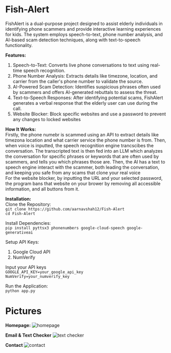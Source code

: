 # Fish-Alert  

FishAlert is a dual-purpose project designed to assist elderly individuals in identifying phone scammers and provide interactive learning experiences for kids. The system employs speech-to-text, phone number analysis, and AI-based scam detection techniques, along with text-to-speech functionality. 

**Features:**  
1. Speech-to-Text: Converts live phone conversations to text using real-time speech recognition.
2. Phone Number Analysis: Extracts details like timezone, location, and carrier from the caller's phone number to validate the source.
3. AI-Powered Scam Detection: Identifies suspicious phrases often used by scammers and offers AI-generated rebuttals to assess the threat.
4. Text-to-Speech Responses: After identifying potential scams, FishAlert generates a verbal response that the elderly user can use during the call.
5. Website Blocker: Block specific websites and use a password to prevent any changes to locked websites

**How It Works:**  
Firstly, the phone numebr is scammed using an API to extract details like timezona location and what carrier service the phone number is from. Then, when voice is inputted, the speech recognition engine trancscibes the conversation. The transcripted text is then fed into an LLM which analyzes the conversation for specific phrases or keywords that are often used by scammers, and tells you which phrases those are. Then, the AI has a text to speech engine interact with the scammer, both leading the conversation, and keeping you safe from any scams that clone your real voice  
For the website blocker, by inputting the URL and your selected password, the program bans that website on your brower by removing all accessible information, and all buttons from it.


**Installation:**  
Clone the Repository:  
`git clone https://github.com/aarnavshah12/Fish-Alert`  
`cd Fish-Alert`
     
Install Dependencies:  
`pip install pyttsx3 phonenumbers google-cloud-speech google-generativeai`

Setup API Keys:
1. Google Cloud API
2. NumVerify

Input your API keys  
`GOOGLE_API_KEY=your_google_api_key`  
`NumVerify=your_numverify_key`  

Run the Application:   
`python app.py`

# Pictures

**Homepage:**
![homepage](https://github.com/user-attachments/assets/dbc6c6cd-5bee-4a48-8d36-1c111f231af0)

**Email & Text Checker**
![text checker](https://github.com/user-attachments/assets/623ee37d-4384-45e6-b06c-c6645721311a)

**Contact**
![contact](https://github.com/user-attachments/assets/291904b8-c3de-4a4f-b500-e1d0eab7508c)



